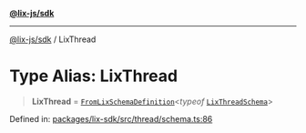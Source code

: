 [**@lix-js/sdk**](../README.md)

***

[@lix-js/sdk](../README.md) / LixThread

# Type Alias: LixThread

> **LixThread** = [`FromLixSchemaDefinition`](FromLixSchemaDefinition.md)\<*typeof* [`LixThreadSchema`](../variables/LixThreadSchema.md)\>

Defined in: [packages/lix-sdk/src/thread/schema.ts:86](https://github.com/opral/monorepo/blob/fb8153a2c5d4710eaaabf056fe653be88060a185/packages/lix-sdk/src/thread/schema.ts#L86)
